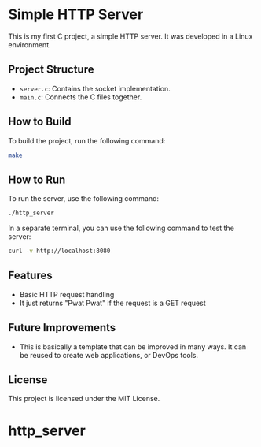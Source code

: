 # Simple HTTP Server

This is my first C project, a simple HTTP server.
It was developed in a Linux environment.

## Project Structure

- `server.c`: Contains the socket implementation.
- `main.c`: Connects the C files together.

## How to Build

To build the project, run the following command:

```sh
make
```

## How to Run

To run the server, use the following command:

```sh
./http_server
```

In a separate terminal, you can use the following command to test the server:

```sh
curl -v http://localhost:8080
```

## Features

- Basic HTTP request handling
- It just returns "Pwat Pwat" if the request is a GET request

## Future Improvements

- This is basically a template that can be improved in many ways. It can be reused to create web applications, or DevOps tools.

## License

This project is licensed under the MIT License.
# http_server
